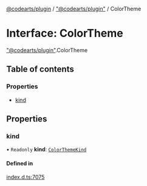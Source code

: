 [@codearts/plugin](../README.md) / ["@codearts/plugin"](../modules/_codearts_plugin_.md) / ColorTheme

# Interface: ColorTheme

["@codearts/plugin"](../modules/_codearts_plugin_.md).ColorTheme

## Table of contents

### Properties

- [kind](codearts_plugin_.ColorTheme.md#kind)

## Properties

### kind

• `Readonly` **kind**: [`ColorThemeKind`](../enums/codearts_plugin_.ColorThemeKind.md)

#### Defined in

[index.d.ts:7075](https://github.com/huaweicloud/cloudide-plugin-api/blob/a4193a8/index.d.ts#L7075)
